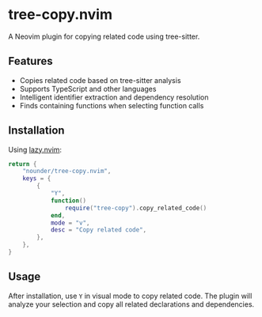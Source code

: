 # tree-copy.nvim

A Neovim plugin for copying related code using tree-sitter.

## Features

- Copies related code based on tree-sitter analysis
- Supports TypeScript and other languages
- Intelligent identifier extraction and dependency resolution
- Finds containing functions when selecting function calls

## Installation

Using [lazy.nvim](https://github.com/folke/lazy.nvim):

```lua
return {
	"nounder/tree-copy.nvim",
	keys = {
		{
			"Y",
			function()
				require("tree-copy").copy_related_code()
			end,
			mode = "v",
			desc = "Copy related code",
		},
	},
}
```

## Usage

After installation, use `Y` in visual mode to copy related code. The plugin will analyze your selection and copy all related declarations and dependencies.

